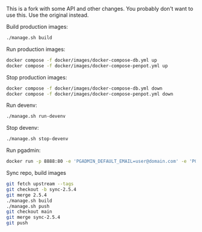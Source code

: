 This is a fork with some API and other changes. You probably don't want to use this. Use the original instead.

Build production images:

```bash
./manage.sh build
```

Run production images:

```bash
docker compose -f docker/images/docker-compose-db.yml up
docker compose -f docker/images/docker-compose-penpot.yml up
```

Stop production images:

```bash
docker compose -f docker/images/docker-compose-db.yml down
docker compose -f docker/images/docker-compose-penpot.yml down
```

Run devenv:

```bash
./manage.sh run-devenv
```

Stop devenv:

```bash
./manage.sh stop-devenv
```


Run pgadmin:

```bash
docker run -p 8888:80 -e 'PGADMIN_DEFAULT_EMAIL=user@domain.com' -e 'PGADMIN_DEFAULT_PASSWORD=penpot' -d dpage/pgadmin4
```


Sync repo, build images

```bash
git fetch upstream --tags
git checkout -b sync-2.5.4
git merge 2.5.4
./manage.sh build
./manage.sh push
git checkout main
git merge sync-2.5.4
git push
```